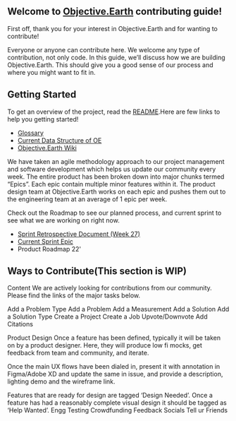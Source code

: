 ## Welcome to [Objective.Earth](http://oe.smarter.codes:8080/index.php/Main_Page) contributing guide!

First off, thank you for your interest in Objective.Earth and for wanting to contribute! 

Everyone or anyone can contribute here. We welcome any type of contribution, not only code. In this guide, we’ll discuss how we are building Objective.Earth. This should give you a good sense of our process and where you might want to fit in.

## Getting Started

To get an overview of the project, read the [README](https://github.com/Objective-Earth/product-design).Here are few links to help you getting started!

 - [Glossary](https://www.notion.so/smartercodes/Glossary-8116fb4bdb1742778c23f69d00852f07) 
 - [Current Data Structure of OE](https://airtable.com/apphNArQWrEAyg4LY/tbl9VKqryhxIOSroF/viwwJjIwluYer28sp?blocks=hide) 
 - [Objective.Earth Wiki](http://oe.smarter.codes:8080/index.php/Main_Page)

We have taken an agile methodology approach to our project management and software development which helps us update our community every week. The entire product has been broken down into major chunks termed “Epics”. Each epic contain multiple minor features within it. The product design team at Objective.Earth works on each epic and pushes them out to the engineering team at an average of 1 epic per week.

Check out the Roadmap to see our planned process, and current sprint to see what we are working on right now. 

 -  [Sprint Retrospective Document (Week 27)](https://docs.google.com/document/d/1Oqm5QB0sAFYSp4x0gtbBGqBJlIybHEEB/edit?rtpof=true&sd=true)
 -  [Current Sprint Epic](https://github.com/Objective-Earth/product-design/issues/30)
 - Product Roadmap 22'

## Ways to Contribute(This section is WIP)

Content
We are actively looking for contributions from our community. Please find the links of the major tasks below.

Add a Problem Type
Add a Problem
Add a Measurement
Add a Solution
Add a Solution Type
Create a Project
Create a Job
Upvote/Downvote
Add Citations

Product Design
Once a feature has been defined, typically it will be taken on by a product designer. Here, they will produce low fi mocks, get feedback from team and community, and iterate.

Once the main UX flows have been dialed in, present it with annotation in Figma/Adobe XD and update the same in issue, and provide a description, lighting demo and the wireframe link.

Features that are ready for design are tagged ‘Design Needed’. Once a feature has had a reasonably complete visual design it should be tagged as ‘Help Wanted’.
Engg
Testing
Crowdfunding
Feedback
Socials Tell ur Friends
